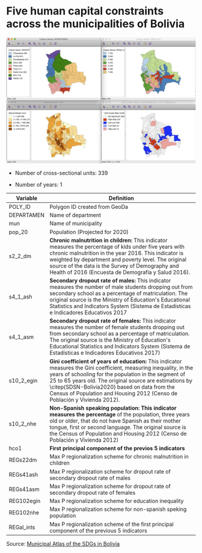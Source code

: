 # Five human capital constraints across the municipalities of Bolivia

![](hccBolivia.jpg)

- Number of cross-sectional units: 339

- Number of years: 1 


| Variable   | Definition                                                                                                                                                                                                                                                                                                                                                                |
|------------|---------------------------------------------------------------------------------------------------------------------------------------------------------------------------------------------------------------------------------------------------------------------------------------------------------------------------------------------------------------------------|
| POLY_ID    | Polygon ID created from GeoDa                                                                                                                                                                                                                                                                                                                                             |
| DEPARTAMEN | Name of department                                                                                                                                                                                                                                                                                                                                                        |
| mun        | Name of municipality                                                                                                                                                                                                                                                                                                                                                      |
| pop_20     | Population (Projected for 2020)                                                                                                                                                                                                                                                                                                                                           |
| s2_2_dm    | **Chronic malnutrition in children:** This indicator measures the percentage   of kids under five years with chronic malnutrition in the year 2016. This   indicator is weighted by department and poverty level. The original source of   the data is the Survey of Demography and Health of 2016 (Encuesta de   Demografía y Salud 2016).                                   |
| s4_1_ash   | **Secondary dropout rate of males:** This indicator measures the number of   male students dropping out from secondary school as a percentage of   matriculation. The original source is the Ministry of Education's Educational   Statistics and Indicators System (Sistema de Estadísticas e Indicadores   Educativos 2017                                                  |
| s4_1_asm   | **Secondary dropout rate of females:** This indicator measures the number of   female students dropping out from secondary school as a percentage of   matriculation. The original source is the Ministry of Education's Educational   Statistics and Indicators System (Sistema de Estadísticas e Indicadores   Educativos 2017)                                             |
| s10_2_egin | **Gini coefficient of years of education:** This indicator measures the Gini   coefficient, measuring inequality, in the years of schooling for the   population in the segment of 25 to 65 years old. The original source are   estimations by \citep{SDSN-Bolivia2020} based on data from the Census of   Population and Housing 2012 (Censo de Población y Vivienda 2012). |
| s10_2_nhe  | **Non-Spanish speaking population: This indicator measures the percentage**   of the population, three years old or older, that do not have Spanish as   their mother tongue, first or second language. The original source is the   Census of Population and Housing 2012 (Censo de Población y Vivienda 2012)                                                               |
| hco1       | **First principal component of the previos 5 indicators**                                                                                                                                                                                                                                                                                                                     |
| REGs22dm   | Max P regionalization scheme for chronic malnutrition in children                                                                                                                                                                                                                                                                                                         |
| REGs41ash  | Max P regionalization scheme for dropout rate of secondary dropout rate   of males                                                                                                                                                                                                                                                                                        |
| REGs41asm  | Max P regionalization scheme for dropout rate of secondary dropout rate   of females                                                                                                                                                                                                                                                                                      |
| REG102egin | Max P regionalization scheme for education inequality                                                                                                                                                                                                                                                                                                                     |
| REG102nhe  | Max P regionalization scheme for non-spanish speking population                                                                                                                                                                                                                                                                                                           |
| REGal_ints | Max P regionalization scheme of the first principal component of the   previous 5 indicators                                                                                                                                                                                                                                                                              |

Source: [Municipal Atlas of the SDGs in Bolivia](https://www.sdsnbolivia.org/en/sdsn-presenta-avances-en-el-atlas-municipal-de-los-ods-en-bolivia-a-la-empresa-privada-boliviana/
)
